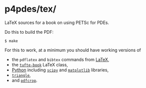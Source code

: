 p4pdes/tex/
======

LaTeX sources for a book on using PETSc for PDEs.

Do this to build the PDF:

    $ make

For this to work, at a minimum you should have working versions of
* the `pdflatex` and `bibtex` commands from [LaTeX](https://www.latex-project.org/),
* the [`tufte-book`](https://tufte-latex.github.io/tufte-latex/) LaTeX class,
* [Python](https://www.python.org/) including [`scipy`](http://www.scipy.org/) and [`matplotlib`](http://matplotlib.org/) libraries,
* [`triangle`](https://www.cs.cmu.edu/~quake/triangle.html),
* and [`pdfcrop`](https://www.ctan.org/pkg/pdfcrop?lang=en).
